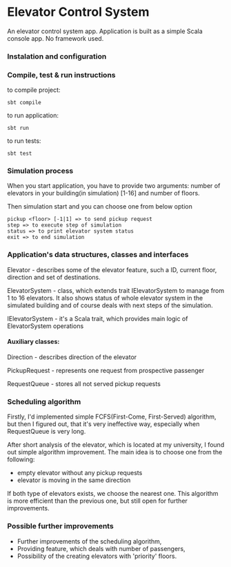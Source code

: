 # Elevator Control System
An elevator control system app. Application is built as a simple Scala console app. No framework used.

### Instalation and configuration

### Compile, test & run instructions

to compile project:
```
sbt compile
```

to run application:
```
sbt run
```

to run tests:

```
sbt test
```

### Simulation process

When you start application, you have to provide two arguments:
number of elevators in your building(in simulation) [1-16] and number of floors.

Then simulation start and you can choose one from below option
```$xslt
pickup <floor> [-1|1] => to send pickup request
step => to execute step of simulation
status => to print elevator system status
exit => to end simulation
```

### Application's data structures, classes and interfaces 
Elevator - describes some of the elevator feature, such a ID, current floor, direction and set of destinations.
 
ElevatorSystem - class, which extends trait IElevatorSystem to manage from 1 to 16 elevators. 
It also shows status of whole elevator system in the simulated building and of course deals with next 
steps of the simulation.

IElevatorSystem - it's a Scala trait, which provides main logic of ElevatorSystem operations 

#### Auxiliary classes:

Direction - describes direction of the elevator

PickupRequest - represents one request from prospective passenger

RequestQueue - stores all not served pickup requests

### Scheduling algorithm

Firstly, I'd implemented simple FCFS(First-Come, First-Served) algorithm, but then I figured out, 
that it's very ineffective way, especially when RequestQueue is very long.

 After short analysis of the elevator, which is located at my university, I found out simple
 algorithm improvement. The main idea is to choose one from the following:
 - empty elevator without any pickup requests
 - elevator is moving in the same direction
 
 If both type of elevators exists, we choose the nearest one.
 This algorithm is more efficient than the previous one, but still open for further improvements.

### Possible further improvements
- Further improvements of the scheduling algorithm,
- Providing feature, which deals with number of passengers,
- Possibility of the creating elevators with 'priority' floors.